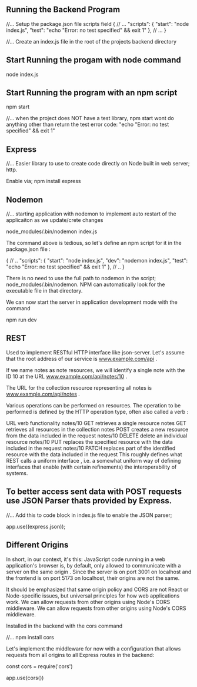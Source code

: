 ## Running the Backend Program

//... Setup the package.json file scripts field
{
// ...
"scripts": {
"start": "node index.js",
"test": "echo \"Error: no test specified\" && exit 1"
},
// ...
}

//... Create an index.js file in the root of the projects backend directory

## Start Running the progam with node command

node index.js

## Start Running the program with an npm script

npm start

//... when the project does NOT have a test library, npm start wont do anything other than return the test error code: "echo \"Error: no test specified\" && exit 1"

## Express

//... Easier library to use to create code directly on Node built in web server; http.

Enable via;
npm install express

## Nodemon

//... starting application with nodemon to implement auto restart of the applicaiton as we update/crete changes

node_modules/.bin/nodemon index.js

The command above is tedious, so let's define an npm script for it in the package.json file :

{
// ..
"scripts": {
"start": "node index.js",
"dev": "nodemon index.js",
"test": "echo \"Error: no test specified\" && exit 1"
},
// ..
}

There is no need to use the full path to nodemon in the script;
node_modules/.bin/nodemon. NPM can automatically look for the executable file in that directory.

We can now start the server in application development mode with the command

npm run dev

## REST

Used to implement RESTful HTTP interface like json-server.
Let's assume that the root address of our service is www.example.com/api .

If we name notes as note resources, we will identify a single note with the ID 10 at the URL www.example.com/api/notes/10 .

The URL for the collection resource representing all notes is www.example.com/api/notes .

Various operations can be performed on resources. The operation to be performed is defined by the HTTP operation type, often also called a verb :

URL verb functionality
notes/10 GET retrieves a single resource
notes GET retrieves all resources in the collection
notes POST creates a new resource from the data included in the request
notes/10 DELETE delete an individual resource
notes/10 PUT replaces the specified resource with the data included in the request
notes/10 PATCH replaces part of the identified resource with the data included in the request
This roughly defines what REST calls a uniform interface , i.e. a somewhat uniform way of defining interfaces that enable (with certain refinements) the interoperability of systems.

## To better access sent data with POST requests use JSON Parser thats provided by Express.

//... Add this to code block in index.js file to enable the JSON parser;

app.use((express.json));

## Different Origins

In short, in our context, it's this: JavaScript code running in a web application's browser is, by default, only allowed to communicate with a server on the same origin . Since the server is on port 3001 on localhost and the frontend is on port 5173 on localhost, their origins are not the same.

It should be emphasized that same origin policy and CORS are not React or Node-specific issues, but universal principles for how web applications work.
We can allow requests from other origins using Node's CORS middleware.
We can allow requests from other origins using Node's CORS middleware.

Installed in the backend with the cors command

//... npm install cors

Let's implement the middleware for now with a configuration that allows requests from all origins to all Express routes in the backend:

const cors = require('cors')

app.use(cors())
